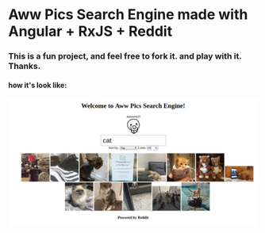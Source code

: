 # Aww Pics Search Engine made with Angular + RxJS + Reddit

### This is a fun project, and feel free to fork it. and play with it. Thanks.

#### how it's look like:
![alt text](screenshot.png "Screenshot")
